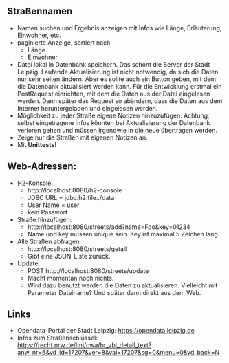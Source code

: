 ## Straßennamen

- Namen suchen und Ergebnis anzeigen mit Infos wie Länge, Erläuterung, Einwohner, etc.
- paginierte Anzeige, sortiert nach
    - Länge
    - Einwohner
- Datei lokal in Datenbank speichern. Das schont die Server der Stadt Leipzig. Laufende
  Aktualisierung ist nicht notwendig, da sich die Daten nur sehr selten ändern. Aber es sollte
  auch ein Button geben, mit dem die Datenbank aktualisiert werden kann. Für die Entwicklung 
  erstmal ein PostRequest einrichten, mit dem die Daten aus der Datei eingelesen werden. Dann
  später das Request so abändern, dass die Daten aus dem Internet heruntergeladen und
  eingelesen werden.
- Möglichkeit zu jeder Straße eigene Notizen hinzuzufügen. Achtung, selbst eingetragene Infos könnten bei 
  Aktualisierung der Datenbank verloren gehen und müssen irgendwie in die neue übertragen werden.
- Zeige nur die Straßen mit eigenen Notizen an.
- Mit **Unittests!**


## Web-Adressen:

- H2-Konsole
  - http://localhost:8080/h2-console
  - JDBC URL = jdbc:h2:file:./data
  - User Name = user
  - kein Passwort
- Straße hinzufügen:
  - http://localhost:8080/streets/add?name=Foo&key=01234
  - Name und key müssen unique sein. Key ist maximal 5 Zeichen lang.
- Alle Straßen abfragen:
  - http://localhost:8080/streets/getall
  - Gibt eine JSON-Liste zurück.
- Update:
  - POST http://localhost:8080/streets/update
  - Macht momentan noch nichts.
  - Wird dazu benutzt werden die Daten zu aktualisieren. Vielleicht mit Parameter Dateiname?
    Und später dann direkt aus dem Web.
  
## Links
- Opendata-Portal der Stadt Leipzig: https://opendata.leipzig.de
- Infos zum Straßenschlüssel: https://recht.nrw.de/lmi/owa/br_vbl_detail_text?anw_nr=6&vd_id=17207&ver=8&val=17207&sg=0&menu=0&vd_back=N